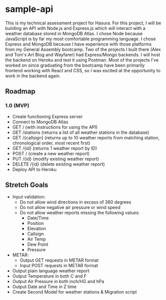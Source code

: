 # sample-api

This is my technical assessment project for Hasura. For this project, I will be building an API with Node.js and Express.js which will interact with a weather database stored in MongoDB Atlas. I chose Node because JavaScript is by far my most comfortable programming language. I chose Express and MongoDB because I have experience with those platforms from my General Assembly bootcamp. Two of the projects I built there (Alex and Tom's Art Blog and Wayfarer) had Express/Mongo backends. I will host the backend on Heroku and test it using Postman. Most of the projects I've worked on since graduating from the bootcamp have been primarily frontend working with React and CSS, so I was excited at the opportunity to work in the backend again.

## Roadmap
### 1.0 (MVP)
* Create functioning Express server
* Connect to MongoDB Atlas
* GET / (with instructions for using the API)
* GET /stations (returns a list of all weather stations in the database)
* GET /{callsign} (returns up to 10 weather reports from matching station, chronological order, most recent first)
* GET /{id} (returns 1 weather report by ID)
* POST / (create a new weather report)
* PUT /{id} (modify existing weather report)
* DELETE /{id} (delete existing weather report)
* Deploy API to Heroku
  
## Stretch Goals
* Input validation:
  * Do not allow wind directions in excess of 360 degrees
  * Do not allow negative air pressure or wind speed
  * Do not allow weather reports missing the following values:
    * Date/Time
    * Position
    * Elevation
    * Callsign
    * Air Temp
    * Dew Point
    * Pressure
* METAR:
  * Output GET requests in METAR format
  * Input POST requests in METAR format
* Output plain language weather report
* Output Temperature in both C and F
* Output Air Pressure in both inch/HG and hPa
* Output Date and Time in Z time
* Create Second Model for weather stations & Migration script